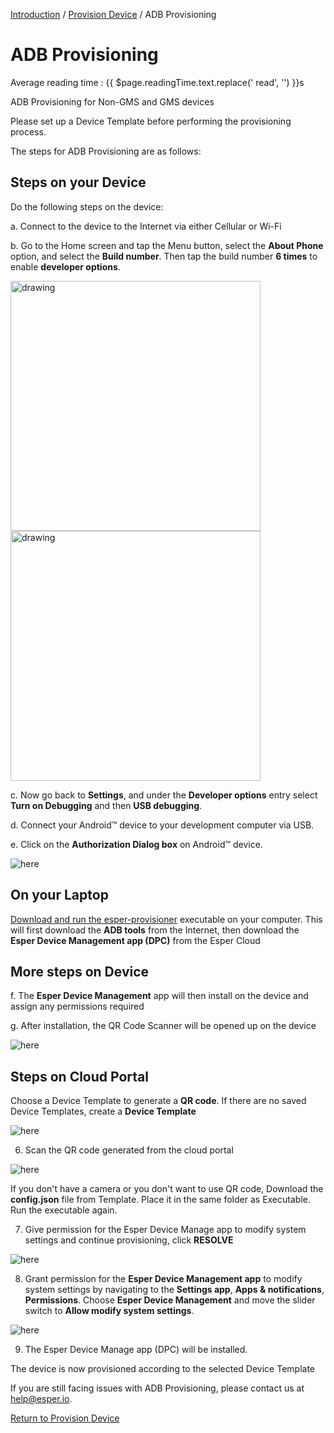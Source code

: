 [Introduction](../../index.md) / [Provision Device](../index.md) / ADB Provisioning

# ADB Provisioning
<div class="avg-reading-time" style="margin-top: 0rem;">Average reading time : {{ $page.readingTime.text.replace(' read', '') }}s</div>

ADB Provisioning for Non-GMS and GMS devices

Please set up a Device Template before performing the provisioning process.

The steps for ADB Provisioning are as follows:

## Steps on your Device

Do the following steps on the device:

a. Connect to the device to the Internet via either Cellular or Wi-Fi

b. Go to the Home screen and tap the Menu button, select the **About Phone** option, and select the **Build number**. Then tap the build number **6 times** to enable **developer options**.

<img src="../../images/1_ADB_a.png" alt="drawing" style="height: 25rem;  margin-right: 2rem;"/>
<img src="../../images/2_ADB.png" alt="drawing" style="height: 25rem;"/>

c. Now go back to **Settings**, and under the **Developer options** entry select **Turn on Debugging** and then **USB debugging**.

d. Connect your Android™ device to your development computer via USB.

e. Click on the **Authorization Dialog box** on Android™ device.

 ![here](../../images/3_ADB.png)
     
     
## On your Laptop

[Download and run the esper-provisioner](downloadexecutable.md) executable on your computer. This will first download the **ADB tools** from the Internet, then download the **Esper Device Management app (DPC)** from the Esper Cloud
     
   
## More steps on Device
 f. The **Esper Device Management** app will then install on the device and assign any permissions required
     
 g. After installation, the QR Code Scanner will be opened up on the device
     
 ![here](../../images/1_PD.png)
     
     
## Steps on Cloud Portal

Choose a Device Template to generate a **QR code**. If there are no saved Device Templates, create a **Device Template**
 
 ![here](../../images/temp_1.png)




6. Scan the QR code generated from the cloud portal

 ![here](../../images/1_PD.png)
 
If you don't have a camera or you don't want to use QR code, Download the **config.json** file from Template. Place it in the same folder as Executable. Run the executable again. 

7. Give permission for the Esper Device Manage app to modify system settings and continue provisioning, click **RESOLVE**

![here](../../images/10_PD.png)

8. Grant permission for the **Esper Device Management app** to modify system settings by navigating to the **Settings app**, **Apps & notifications**, 
**Permissions**. Choose **Esper Device Management** and move the slider switch to **Allow modify system settings**.

![here](../../images/11_PD.png)

9. The Esper Device Manage app (DPC) will be installed.

The device is now provisioned according to the selected Device Template
     
     
     
If you are still facing issues with ADB Provisioning, please contact us at help@esper.io.

[Return to Provision Device](../index.md)
